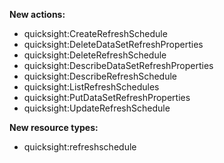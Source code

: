 **New actions:**

- quicksight:CreateRefreshSchedule
- quicksight:DeleteDataSetRefreshProperties
- quicksight:DeleteRefreshSchedule
- quicksight:DescribeDataSetRefreshProperties
- quicksight:DescribeRefreshSchedule
- quicksight:ListRefreshSchedules
- quicksight:PutDataSetRefreshProperties
- quicksight:UpdateRefreshSchedule

**New resource types:**

- quicksight:refreshschedule
